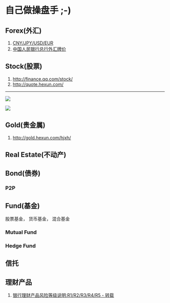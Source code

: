 # 自己做操盘手 ;-)


## Forex(外汇)

1. [CNY/JPY/USD/EUR](https://www.google.com/finance?chdnp=1&chdd=1&chds=1&chdv=1&chvs=Linear&chdeh=0&chfdeh=0&chdet=1412905881144&chddm=27620&q=CURRENCY:USDCNY&ntsp=0&ei=lzs3VJDTKMGZqAHtoYHIBw)
2. [中国人民银行总行外汇牌价](http://www.boc.cn/sourcedb/lswhpj/)


## Stock(股票)

1. <http://finance.qq.com/stock/>
2. <http://quote.hexun.com/>

---

![](http://image.sinajs.cn/newchart/daily/n/sz000623.gif)

![](http://image.sinajs.cn/newchart/daily/n/sh601628.gif)




## Gold(贵金属)

1. <http://gold.hexun.com/hjxh/>

## Real Estate(不动产)

## Bond(债券)

### P2P

## Fund(基金)

股票基金， 货币基金， 混合基金

### Mutual Fund
### Hedge Fund

## 信托

## 理财产品

1. [银行理财产品风险等级说明:R1/R2/R3/R4/R5 - 转载](http://lutaf.com/187.htm)




 
 
 
